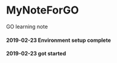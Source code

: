 # MyNoteForGO
GO learning note
#### 2019-02-23 Environment setup complete
#### 2019-02-23 got started

